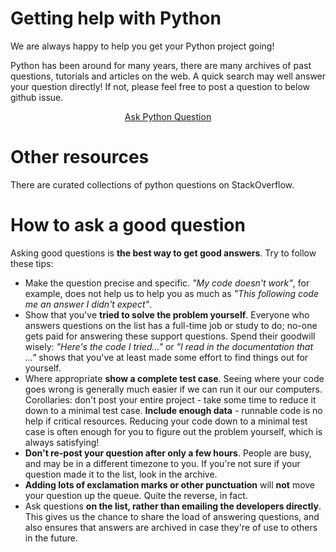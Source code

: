 # Getting help with Python

We are always happy to help you get your Python project going!

Python has been around for many years, there are many archives of past questions, tutorials and articles on the web. A quick search may well answer your question directly! If not, please feel free to post a question to below github issue.

<center>
<a class="btn btn-danger" target="_blank" href="https://github.com/magizbox/python/issues/1">
    Ask Python Question <i class="fa fa-question"></i>
</a>
</center>

# Other resources
There are curated collections of python questions on StackOverflow.

# How to ask a good question

Asking good questions is **the best way to get good answers**. Try to follow these tips:

* Make the question precise and specific. *"My code doesn't work"*, for example, does not help us to help you as much as *"This following code me an answer I didn't expect"*.
* Show that you've **tried to solve the problem yourself**. Everyone who answers questions on the list has a full-time job or study to do; no-one gets paid for answering these support questions. Spend their goodwill wisely: *"Here's the code I tried..."* or *"I read in the documentation that ..."* shows that you've at least made some effort to find things out for yourself.
* Where appropriate **show a complete test case**. Seeing where your code goes wrong is generally much easier if we can run it our our computers. Corollaries: don't post your entire project - take some time to reduce it down to a minimal test case. **Include enough data** - runnable code is no help if critical resources. Reducing your code down to a minimal test case is often enough for you to figure out the problem yourself, which is always satisfying!
* **Don't re-post your question after only a few hours**. People are busy, and may be in a different timezone to you. If you're not sure if your question made it to the list, look in the archive.
* **Adding lots of exclamation marks or other punctuation** will **not** move your question up the queue. Quite the reverse, in fact.
* Ask questions **on the list, rather than emailing the developers directly**. This gives us the chance to share the load of answering questions, and also ensures that answers are archived in case they're of use to others in the future.